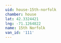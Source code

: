 ```yaml
---
uid: house-15th-norfolk
chamber: house
lat: 42.3324421
lng: -71.1264822
name: 15th Norfolk
van_id: '111'
---
```


